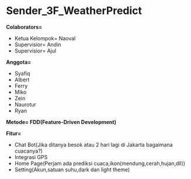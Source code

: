# Sender_3F_WeatherPredict

**Colaborators=**
- Ketua Kelompok= Naoval
- Supervisior= Andin
- Supervisior= Ajul

**Anggota=** 
- Syafiq
- Albert 
- Ferry
- Miko
- Zein
- Naurotur
- Ryan

**Metode= FDD(Feature-Driven Development)**

**Fitur=** 
- Chat Bot(Jika ditanya besok atau 2 hari lagi di Jakarta bagaimana cuacanya?)
- Integrasi GPS
- Home Page(Perjam ada prediksi cuaca,ikon(mendung,cerah,hujan,dll))
- Setting(Akun,satuan suhu,dark dan light theme)
